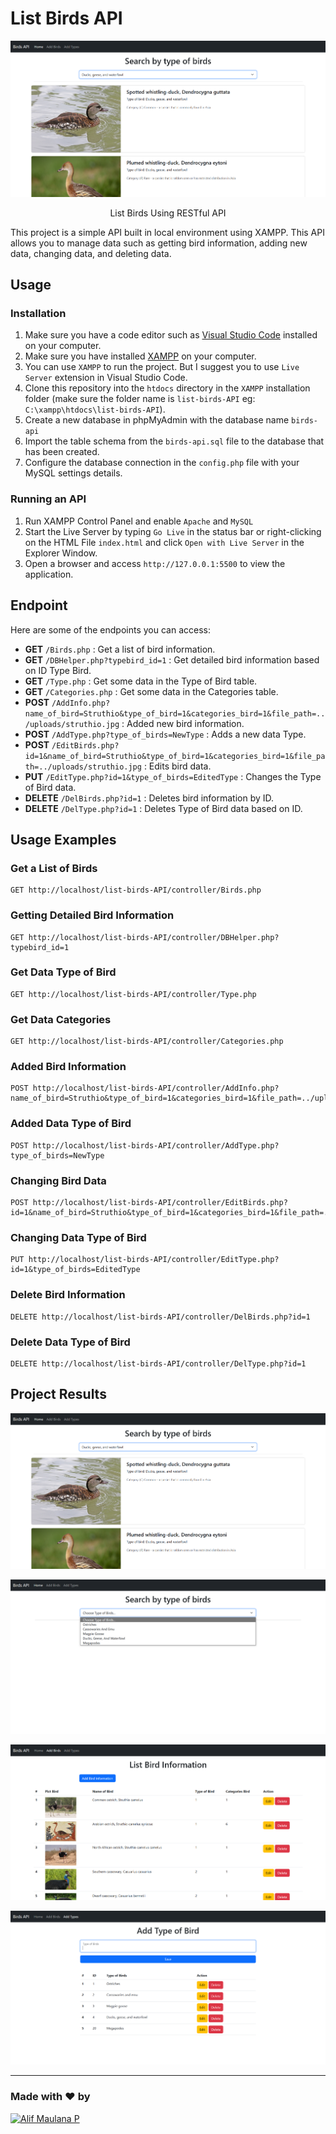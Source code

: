 # List Birds API

<div align=center>
  <img src='./assets/result1.png' alt='thumbnail' />
</div>

<p align=center>List Birds Using RESTful API</p>

This project is a simple API built in local environment using XAMPP. This API allows you to manage data such as getting bird information, adding new data, changing data, and deleting data.

## Usage

### Installation

1. Make sure you have a code editor such as [Visual Studio Code](https://code.visualstudio.com/) installed on your computer.
2. Make sure you have installed [XAMPP](https://www.apachefriends.org/download.html) on your computer.
3. You can use `XAMPP` to run the project. But I suggest you to use `Live Server` extension in Visual Studio Code.
4. Clone this repository into the `htdocs` directory in the `XAMPP` installation folder (make sure the folder name is `list-birds-API` eg: `C:\xampp\htdocs\list-birds-API`).
5. Create a new database in phpMyAdmin with the database name `birds-api`
6. Import the table schema from the `birds-api.sql` file to the database that has been created.
7. Configure the database connection in the `config.php` file with your MySQL settings details.

### Running an API

1. Run XAMPP Control Panel and enable `Apache` and `MySQL`
2. Start the Live Server by typing `Go Live` in the status bar or right-clicking on the HTML File `index.html` and click `Open with Live Server` in the Explorer Window.
2. Open a browser and access `http://127.0.0.1:5500` to view the application.

## Endpoint

Here are some of the endpoints you can access:

- **GET** `/Birds.php` : Get a list of bird information.
- **GET** `/DBHelper.php?typebird_id=1` : Get detailed bird information based on ID Type Bird.
- **GET** `/Type.php` : Get some data in the Type of Bird table.
- **GET** `/Categories.php` : Get some data in the Categories table.
- **POST** `/AddInfo.php?name_of_bird=Struthio&type_of_bird=1&categories_bird=1&file_path=../uploads/struthio.jpg` : Added new bird information.
- **POST** `/AddType.php?type_of_birds=NewType` : Adds a new data Type.
- **POST** `/EditBirds.php?id=1&name_of_bird=Struthio&type_of_bird=1&categories_bird=1&file_path=../uploads/struthio.jpg` : Edits bird data.
- **PUT** `/EditType.php?id=1&type_of_birds=EditedType` : Changes the Type of Bird data.
- **DELETE** `/DelBirds.php?id=1` : Deletes bird information by ID.
- **DELETE** `/DelType.php?id=1` : Deletes Type of Bird data based on ID.

## Usage Examples

### Get a List of Birds
```
GET http://localhost/list-birds-API/controller/Birds.php
```
### Getting Detailed Bird Information
```
GET http://localhost/list-birds-API/controller/DBHelper.php?typebird_id=1
```
### Get Data Type of Bird
```
GET http://localhost/list-birds-API/controller/Type.php
```
### Get Data Categories
```
GET http://localhost/list-birds-API/controller/Categories.php
```
### Added Bird Information
```
POST http://localhost/list-birds-API/controller/AddInfo.php?name_of_bird=Struthio&type_of_bird=1&categories_bird=1&file_path=../uploads/struthio.jpg
```
### Added Data Type of Bird
```
POST http://localhost/list-birds-API/controller/AddType.php?type_of_birds=NewType
```
### Changing Bird Data
```
POST http://localhost/list-birds-API/controller/EditBirds.php?id=1&name_of_bird=Struthio&type_of_bird=1&categories_bird=1&file_path=../uploads/struthio.jpg
```
### Changing Data Type of Bird
```
PUT http://localhost/list-birds-API/controller/EditType.php?id=1&type_of_birds=EditedType
```
### Delete Bird Information
```
DELETE http://localhost/list-birds-API/controller/DelBirds.php?id=1
```
### Delete Data Type of Bird
```
DELETE http://localhost/list-birds-API/controller/DelType.php?id=1
```

## Project Results

![Result 1](./assets/result1.png)

![Result 2](./assets/result2.png)

![Result 3](./assets/result3.png)

![Result 4](./assets/result4.png)

---

### Made with ❤️ by

[![Alif Maulana P](https://github.com/AlifMP.png?size=100)](https://github.com/AlifMP)